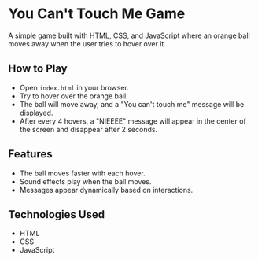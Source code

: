 # You Can't Touch Me Game

A simple game built with HTML, CSS, and JavaScript where an orange ball moves away when the user tries to hover over it.

## How to Play
- Open `index.html` in your browser.
- Try to hover over the orange ball.
- The ball will move away, and a "You can't touch me" message will be displayed.
- After every 4 hovers, a "NIEEEE" message will appear in the center of the screen and disappear after 2 seconds.

## Features
- The ball moves faster with each hover.
- Sound effects play when the ball moves.
- Messages appear dynamically based on interactions.

## Technologies Used
- HTML
- CSS
- JavaScript
